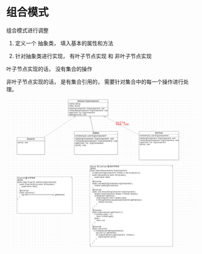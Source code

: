 # 组合模式

组合模式进行调整

1. 定义一个 抽象类， 填入基本的属性和方法

2. 针对抽象类进行实现，  有叶子节点实现 和 非叶子节点实现

叶子节点实现的话， 没有集合的操作

非叶子节点实现的话， 是有集合引用的， 需要针对集合中的每一个操作进行处理。


![img.png](img.png)


